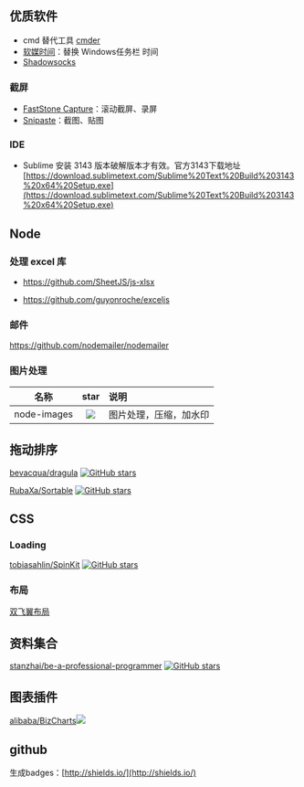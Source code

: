 
## 优质软件

- cmd 替代工具 [cmder](https://github.com/cmderdev/cmder)
- [软媒时间](http://sj.ruanmei.com/)：替换 Windows任务栏 时间
- [Shadowsocks](https://github.com/shadowsocks/shadowsocks-windows)

### 截屏

- [FastStone Capture](https://www.portablesoft.org/faststone-capture/)：滚动截屏、录屏
- [Snipaste](https://zh.snipaste.com/)：截图、贴图

### IDE

- Sublime  安装 3143 版本破解版本才有效。官方3143下载地址[https://download.sublimetext.com/Sublime%20Text%20Build%203143%20x64%20Setup.exe](https://download.sublimetext.com/Sublime%20Text%20Build%203143%20x64%20Setup.exe)


## Node

### 处理 excel 库
- https://github.com/SheetJS/js-xlsx

- https://github.com/guyonroche/exceljs

### 邮件
https://github.com/nodemailer/nodemailer

### 图片处理

| 名称 | star | 说明|
|:---: | :---:| :---|
|node-images | ![](https://img.shields.io/github/stars/zhangyuanwei/node-images.svg) | 图片处理，压缩，加水印 |



## 拖动排序


[bevacqua/dragula](https://github.com/bevacqua/dragula)    [![GitHub stars](https://img.shields.io/github/stars/bevacqua/dragula.svg?style=social)](https://github.com/bevacqua/dragula/stargazers)

[RubaXa/Sortable](https://github.com/RubaXa/Sortable)     [![GitHub stars](https://img.shields.io/github/stars/RubaXa/Sortable.svg?style=social)](https://github.com/RubaXa/Sortable/stargazers)

## CSS

### Loading

[tobiasahlin/SpinKit](https://github.com/tobiasahlin/SpinKit)  [![GitHub stars](https://img.shields.io/github/stars/tobiasahlin/SpinKit.svg?style=social)](https://github.com/tobiasahlin/SpinKit/stargazers)

### 布局

[双飞翼布局](https://jsfiddle.net/zg6y3ahy/1/)

## 资料集合

[stanzhai/be-a-professional-programmer](https://github.com/stanzhai/be-a-professional-programmer) [![GitHub stars](https://img.shields.io/github/stars/stanzhai/be-a-professional-programmer.svg?style=social)](https://github.com/stanzhai/be-a-professional-programmer/stargazers)

## 图表插件

[alibaba/BizCharts](https://github.com/alibaba/BizCharts)![](https://img.shields.io/github/stars/alibaba/BizCharts.svg?style=social)


## github

生成badges：[http://shields.io/](http://shields.io/)
